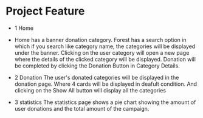 # Project Feature

- 1 Home 
- Home has a banner donation category. Forest has a search option in which if you search like category name, the categories will be displayed under the banner.
Clicking on the user category will open a new page where the details of the clicked category will be displayed.
Donation will be completed by clicking the Donation Button in Category Details.

- 2 Donation
The user's donated categories will be displayed in the donation page. Where 4 cards will be displayed in deafult condition. And clicking on the Show All button will display all the categories

- 3 statistics
The statistics page shows a pie chart showing the amount of user donations and the total amount of the campaign.